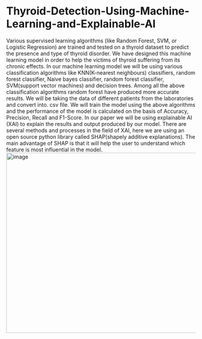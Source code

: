 # Thyroid-Detection-Using-Machine-Learning-and-Explainable-AI
Various supervised learning algorithms (like Random Forest, SVM, or Logistic Regression) are trained and tested on a thyroid dataset to predict the presence and type of thyroid disorder. 
We have designed this machine learning model in order to help the victims of thyroid suffering from its chronic effects. In our machine learning model we will be using various classification algorithms like KNN(K-nearest neighbours) classifiers, random forest classifier, Naive bayes classifier, random forest classifier, SVM(support vector machines) and decision trees. Among all the above classification algorithms random forest have produced more accurate results. We will be taking the data of different patients from the laboratories and convert into. csv file. We will train the model using the above algorithms and the performance of the model is calculated on the basis of Accuracy, Precision, Recall and F1-Score. In our paper we will be using explainable AI (XAI) to explain the results and output produced by our model. There are several methods and processes in the field of XAI, here we are using an open source python library called SHAP(shapely additive explanations). The main advantage of SHAP is that it will help the user to understand which feature is most influential in the model.
<img width="610" height="478" alt="image" src="https://github.com/user-attachments/assets/61e0a624-3cfd-4790-9a31-a5606a6b329d" />
